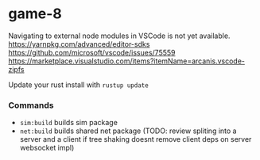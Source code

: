 # game-8

Navigating to external node modules in VSCode is not yet available.
https://yarnpkg.com/advanced/editor-sdks
https://github.com/microsoft/vscode/issues/75559
https://marketplace.visualstudio.com/items?itemName=arcanis.vscode-zipfs

Update your rust install with
`rustup update`

### Commands

-   `sim:build` builds sim package
-   `net:build` builds shared net package (TODO: review spliting into a server and a client if tree shaking doesnt remove client deps on server websocket impl)
